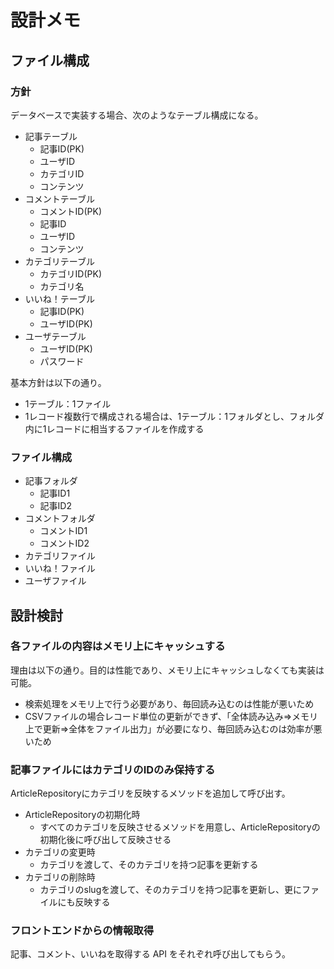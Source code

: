 # 設計メモ

## ファイル構成

### 方針

データベースで実装する場合、次のようなテーブル構成になる。

- 記事テーブル
    - 記事ID(PK)
    - ユーザID
    - カテゴリID
    - コンテンツ
- コメントテーブル
    - コメントID(PK)
    - 記事ID
    - ユーザID
    - コンテンツ
- カテゴリテーブル
    - カテゴリID(PK)
    - カテゴリ名    
- いいね！テーブル
    - 記事ID(PK)
    - ユーザID(PK)
- ユーザテーブル
    - ユーザID(PK)
    - パスワード

基本方針は以下の通り。

- 1テーブル：1ファイル
- 1レコード複数行で構成される場合は、1テーブル：1フォルダとし、フォルダ内に1レコードに相当するファイルを作成する

### ファイル構成

- 記事フォルダ
    - 記事ID1
    - 記事ID2
- コメントフォルダ
    - コメントID1
    - コメントID2
- カテゴリファイル
- いいね！ファイル
- ユーザファイル

## 設計検討

### 各ファイルの内容はメモリ上にキャッシュする

理由は以下の通り。目的は性能であり、メモリ上にキャッシュしなくても実装は可能。

- 検索処理をメモリ上で行う必要があり、毎回読み込むのは性能が悪いため
- CSVファイルの場合レコード単位の更新ができず、「全体読み込み⇒メモリ上で更新⇒全体をファイル出力」が必要になり、毎回読み込むのは効率が悪いため

### 記事ファイルにはカテゴリのIDのみ保持する

ArticleRepositoryにカテゴリを反映するメソッドを追加して呼び出す。

- ArticleRepositoryの初期化時
    - すべてのカテゴリを反映させるメソッドを用意し、ArticleRepositoryの初期化後に呼び出して反映させる
- カテゴリの変更時
    - カテゴリを渡して、そのカテゴリを持つ記事を更新する
- カテゴリの削除時
    - カテゴリのslugを渡して、そのカテゴリを持つ記事を更新し、更にファイルにも反映する

### フロントエンドからの情報取得

記事、コメント、いいねを取得する API をそれぞれ呼び出してもらう。

